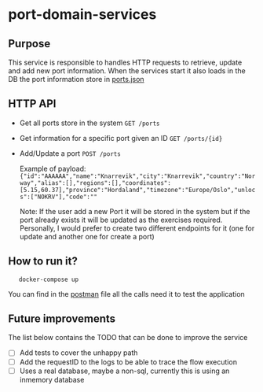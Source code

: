 # port-domain-services

## Purpose
This service is responsible to handles HTTP requests to retrieve, update and add new port information.
When the services start it also loads in  the DB the port information store in [ports.json](fixtures/ports.json) 

## HTTP API

 - Get all ports store in the system `GET /ports` 

 - Get information for a specific port given an ID `GET /ports/{id}`

 - Add/Update a port `POST /ports` 

   Example of payload: `{"id":"AAAAAA","name":"Knarrevik","city":"Knarrevik","country":"Norway","alias":[],"regions":[],"coordinates":[5.15,60.37],"province":"Hordaland","timezone":"Europe/Oslo","unlocs":["NOKRV"],"code":""`
    
   Note: If the user add a new Port it will be stored in the system but if the port already exists it will be updated as the exercises required.
   Personally, I would prefer to create two different endpoints for it (one for update and another one for create a port)

## How to run it?
 ``` 
    docker-compose up 
 ```

You can find in the [postman](docs/postman/port-domain-services.postman_collection.json) file all the calls need it to test the application

## Future improvements

The list below contains the TODO that can be done to improve the service

- [ ] Add tests to cover the unhappy path
- [ ] Add the requestID to the logs to be able to trace the flow execution
- [ ] Uses a real database, maybe a non-sql, currently this is using an inmemory database